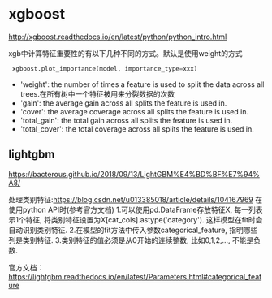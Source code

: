# xgboost
http://xgboost.readthedocs.io/en/latest/python/python_intro.html





xgb中计算特征重要性的有以下几种不同的方式。默认是使用weight的方式
```python
 xgboost.plot_importance(model, importance_type=xxx)
```

* 'weight': the number of times a feature is used to split the data across all trees.在所有树中一个特征被用来分裂数据的次数
* 'gain': the average gain across all splits the feature is used in.
* 'cover': the average coverage across all splits the feature is used in.
* 'total_gain': the total gain across all splits the feature is used in.
* 'total_cover': the total coverage across all splits the feature is used in.


## lightgbm

https://bacterous.github.io/2018/09/13/LightGBM%E4%BD%BF%E7%94%A8/


处理类别特征:https://blog.csdn.net/u013385018/article/details/104167969
在使用python API时(参考官方文档)
1.可以使用pd.DataFrame存放特征X, 每一列表示1个特征, 将类别特征设置为X[cat_cols].astype('category'). 这样模型在fit时会自动识别类别特征.
2.在模型的fit方法中传入参数categorical_feature, 指明哪些列是类别特征.
3.类别特征的值必须是从0开始的连续整数, 比如0,1,2,..., 不能是负数.


官方文档：
https://lightgbm.readthedocs.io/en/latest/Parameters.html#categorical_feature

